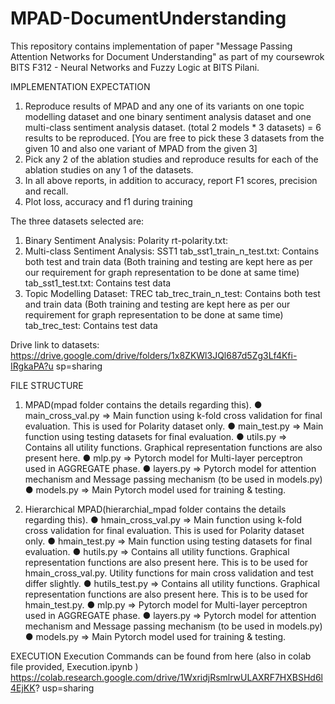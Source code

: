 # MPAD-DocumentUnderstanding
This repository contains implementation of paper "Message Passing Attention Networks for Document Understanding" as part of my coursewrok BITS F312 - Neural Networks and Fuzzy Logic at BITS Pilani.

IMPLEMENTATION EXPECTATION
  1. Reproduce results of MPAD and any one of its variants on one topic
  modelling dataset and one binary sentiment analysis dataset and one
  multi-class sentiment analysis dataset. (total 2 models * 3
  datasets) = 6 results to be reproduced. [You are free to pick these
  3 datasets from the given 10 and also one variant of MPAD from the
  given 3]
  2. Pick any 2 of the ablation studies and reproduce results for each of
  the ablation studies on any 1 of the datasets.
  3. In all above reports, in addition to accuracy, report F1 scores,
  precision and recall.
  4. Plot loss, accuracy and f1 during training


The three datasets selected are:
  1. Binary Sentiment Analysis: Polarity
  rt-polarity.txt:
  2. Multi-class Sentiment Analysis: SST1
  tab_sst1_train_n_test.txt: Contains both test and train data
  (Both training and testing are kept here as per our requirement for
  graph representation to be done at same time)
  tab_sst1_test.txt: Contains test data
  3. Topic Modelling Dataset: TREC
  tab_trec_train_n_test: Contains both test and train data
  (Both training and testing are kept here as per our requirement for
  graph representation to be done at same time)
  tab_trec_test: Contains test data

Drive link to datasets:
https://drive.google.com/drive/folders/1x8ZKWl3JQl687d5Zg3Lf4Kfi-IRgkaPA?u
sp=sharing


FILE STRUCTURE
1. MPAD(mpad folder contains the details regarding this).
  ● main_cross_val.py => Main function using k-fold cross validation for
  final evaluation. This is used for Polarity dataset only.
  ● main_test.py => Main function using testing datasets for final
  evaluation.
  ● utils.py => Contains all utility functions. Graphical representation
  functions are also present here.
  ● mlp.py => Pytorch model for Multi-layer perceptron used in AGGREGATE
  phase.
  ● layers.py => Pytorch model for attention mechanism and Message
  passing mechanism (to be used in models.py)
  ● models.py => Main Pytorch model used for training & testing.

2. Hierarchical MPAD(hierarchial_mpad folder contains the details
regarding this).
  ● hmain_cross_val.py => Main function using k-fold cross validation
  for final evaluation. This is used for Polarity dataset only.
  ● hmain_test.py => Main function using testing datasets for final
  evaluation.
  ● hutils.py => Contains all utility functions. Graphical
  representation functions are also present here. This is to be used
  for hmain_cross_val.py. Utility functions for main cross validation
  and test differ slightly.
  ● hutils_test.py => Contains all utility functions. Graphical
  representation functions are also present here. This is to be used
  for hmain_test.py.
  ● mlp.py => Pytorch model for Multi-layer perceptron used in AGGREGATE
  phase.
  ● layers.py => Pytorch model for attention mechanism and Message
  passing mechanism (to be used in models.py)
  ● models.py => Main Pytorch model used for training & testing.
  
  
EXECUTION
  Execution Commands can be found from here (also in colab file provided,
  Execution.ipynb )
  https://colab.research.google.com/drive/1WxridjRsmlrwULAXRF7HXBSHd6l4EjKK?
  usp=sharing
